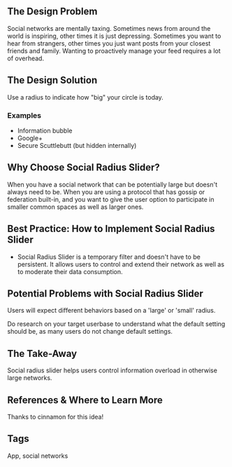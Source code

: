 ## The Design Problem

Social networks are mentally taxing. Sometimes news from around the world is inspiring, other times it is just depressing. Sometimes you want to hear from
strangers, other times you just want posts from your closest friends and
family. Wanting to proactively manage your feed requires a lot of overhead.

## The Design Solution

Use a radius to indicate how "big" your circle is today.

### Examples

- Information bubble
- Google+
- Secure Scuttlebutt (but hidden internally)

## Why Choose Social Radius Slider?

When you have a social network that can be potentially large but doesn't always
need to be. When you are using a protocol that has gossip or federation
built-in, and you want to give the user option to participate in smaller common spaces as well as larger ones.

## Best Practice: How to Implement Social Radius Slider

- Social Radius Slider is a temporary filter and doesn't have to be persistent.
  It allows users to control and extend their network as well as to moderate
  their data consumption.

## Potential Problems with Social Radius Slider

Users will expect different behaviors based on a 'large' or 'small' radius.

Do research on your target userbase to understand what the default setting
should be, as many users do not change default settings.

## The Take-Away

Social radius slider helps users control information overload in otherwise
large networks.

## References & Where to Learn More

Thanks to cinnamon for this idea!

## Tags

App, social networks
